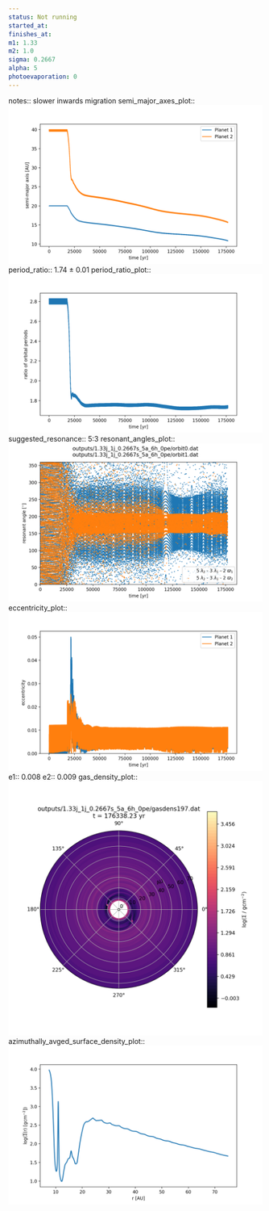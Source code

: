 ```yaml
---
status: Not running
started_at:
finishes_at:
m1: 1.33
m2: 1.0
sigma: 0.2667
alpha: 5
photoevaporation: 0
---
```


notes:: slower inwards migration
semi_major_axes_plot:: ![semi_major_axes_1.33j_1j_0.2667s_5a_6h_0pe.png](plots/semi_major_axes/semi_major_axes_1.33j_1j_0.2667s_5a_6h_0pe.png)
period_ratio:: 1.74 ± 0.01
period_ratio_plot:: ![period_ratio_1.33j_1j_0.2667s_5a_6h_0pe.png](plots/period_ratio/period_ratio_1.33j_1j_0.2667s_5a_6h_0pe.png)
suggested_resonance:: 5:3
resonant_angles_plot:: ![resonant_angles_1.33j_1j_0.2667s_5a_6h_0pe.png](plots/resonant_angles/resonant_angles_1.33j_1j_0.2667s_5a_6h_0pe.png)
eccentricity_plot:: ![eccentricity_1.33j_1j_0.2667s_5a_6h_0pe.png](plots/eccentricity/eccentricity_1.33j_1j_0.2667s_5a_6h_0pe.png)
e1:: 0.008
e2:: 0.009
gas_density_plot:: ![gas_density_1.33j_1j_0.2667s_5a_6h_0pe.png](plots/gas_density/gas_density_1.33j_1j_0.2667s_5a_6h_0pe.png)
azimuthally_avged_surface_density_plot:: ![azimuthally_avged_surface_density_1.33j_1j_0.2667s_5a_6h_0pe.png](plots/azimuthally_avged_surface_density/azimuthally_avged_surface_density_1.33j_1j_0.2667s_5a_6h_0pe.png)
